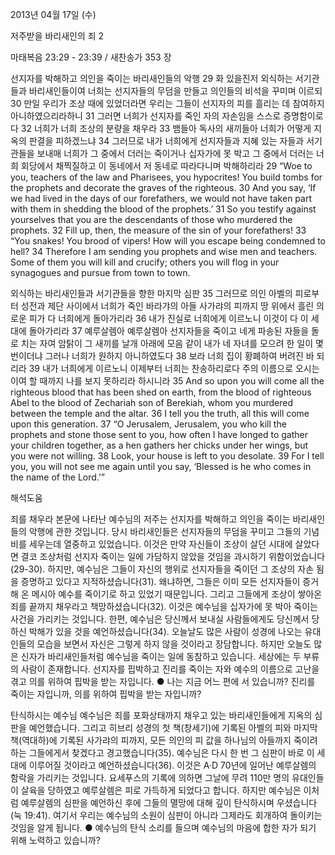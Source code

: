 2013년 04월 17일 (수)

저주받을 바리새인의 죄 2



마태복음 23:29 - 23:39 / 새찬송가 353 장


선지자를 박해하고 의인을 죽이는 바리새인들의 악행
29 화 있을진저 외식하는 서기관들과 바리새인들이여 너희는 선지자들의 무덤을 만들고 의인들의 비석을 꾸미며 이르되 30 만일 우리가 조상 때에 있었더라면 우리는 그들이 선지자의 피를 흘리는 데 참여하지 아니하였으리라하니 31 그러면 너희가 선지자를 죽인 자의 자손임을 스스로 증명함이로다 32 너희가 너희 조상의 분량을 채우라 33 뱀들아 독사의 새끼들아 너희가 어떻게 지옥의 판결을 피하겠느냐 34 그러므로 내가 너희에게 선지자들과 지혜 있는 자들과 서기관들을 보내매 너희가 그 중에서 더러는 죽이거나 십자가에 못 박고 그 중에서 더러는 너희 회당에서 채찍질하고 이 동네에서 저 동네로 따라다니며 박해하리라
29 “Woe to you, teachers of the law and Pharisees, you hypocrites! You build tombs for the prophets and decorate the graves of the righteous. 30 And you say, ‘If we had lived in the days of our forefathers, we would not have taken part with them in shedding the blood of the prophets.’ 31 So you testify against yourselves that you are the descendants of those who murdered the prophets. 32 Fill up, then, the measure of the sin of your forefathers! 33 “You snakes! You brood of vipers! How will you escape being condemned to hell? 34 Therefore I am sending you prophets and wise men and teachers. Some of them you will kill and crucify; others you will flog in your synagogues and pursue from town to town.

외식하는 바리새인들과 서기관들을 향한 마지막 심판
35 그러므로 의인 아벨의 피로부터 성전과 제단 사이에서 너희가 죽인 바라갸의 아들 사가랴의 피까지 땅 위에서 흘린 의로운 피가 다 너희에게 돌아가리라 36 내가 진실로 너희에게 이르노니 이것이 다 이 세대에 돌아가리라 37 예루살렘아 예루살렘아 선지자들을 죽이고 네게 파송된 자들을 돌로 치는 자여 암탉이 그 새끼를 날개 아래에 모음 같이 내가 네 자녀를 모으려 한 일이 몇 번이더냐 그러나 너희가 원하지 아니하였도다 38 보라 너희 집이 황폐하여 버려진 바 되리라 39 내가 너희에게 이르노니 이제부터 너희는 찬송하리로다 주의 이름으로 오시는 이여 할 때까지 나를 보지 못하리라 하시니라
35 And so upon you will come all the righteous blood that has been shed on earth, from the blood of righteous Abel to the blood of Zechariah son of Berekiah, whom you murdered between the temple and the altar. 36 I tell you the truth, all this will come upon this generation. 37 “O Jerusalem, Jerusalem, you who kill the prophets and stone those sent to you, how often I have longed to gather your children together, as a hen gathers her chicks under her wings, but you were not willing. 38 Look, your house is left to you desolate. 39 For I tell you, you will not see me again until you say, ‘Blessed is he who comes in the name of the Lord.’”

해석도움





죄를 채우라
본문에 나타난 예수님의 저주는 선지자를 박해하고 의인을 죽이는 바리새인들의 악행에 관한 것입니다. 당시 바리새인들은 선지자들의 무덤을 꾸미고 그들의 기념비를 세우는데 열중하고 있었습니다. 이것은 만약 자신들이 조상이 살던 시대에 살았다면 결코 조상처럼 선지자 죽이는 일에 가담하지 않았을 것임을 과시하기 위함이었습니다(29-30). 하지만, 예수님은 그들이 자신의 행위로 선지자들을 죽이던 그 조상의 자손 됨을 증명하고 있다고 지적하셨습니다(31). 왜냐하면, 그들은 이미 모든 선지자들이 증거해 온 메시아 예수를 죽이기로 하고 있었기 때문입니다. 그리고 그들에게 조상이 쌓아온 죄를 끝까지 채우라고 책망하셨습니다(32). 이것은 예수님을 십자가에 못 박아 죽이는 사건을 가리키는 것입니다. 한편, 예수님은 당신께서 보내실 사람들에게도 당신께서 당하신 박해가 있을 것을 예언하셨습니다(34). 오늘날도 많은 사람이 성경에 나오는 유대인들의 모습을 보면서 자신은 그렇게 하지 않을 것이라고 장담합니다. 하지만 오늘도 많은 신자가 바리새인들처럼 예수님을 죽이는 일에 동참하고 있습니다. 세상에는 두 부류의 사람이 존재합니다. 선지자를 핍박하고 진리를 죽이는 자와 예수의 이름으로 고난을 겪고 의를 위하여 핍박을 받는 자입니다.
● 나는 지금 어느 편에 서 있습니까? 진리를 죽이는 자입니까, 의를 위하여 핍박을 받는 자입니까?

탄식하시는 예수님
예수님은 죄를 포화상태까지 채우고 있는 바리새인들에게 지옥의 심판을 예언했습니다. 그리고 히브리 성경의 첫 책(창세기)에 기록된 아벨의 피와 마지막 책(역대하)에 기록된 사가랴의 피까지, 모든 의인의 피 값을 하나님의 아들까지 죽이려 하는 그들에게서 찾겠다고 경고했습니다(35). 예수님은 다시 한 번 그 심판이 바로 이 세대에 이루어질 것이라고 예언하셨습니다(36). 이것은 A·D 70년에 일어난 예루살렘의 함락을 가리키는 것입니다. 요세푸스의 기록에 의하면 그날에 무려 110만 명의 유대인들이 살육을 당하였고 예루살렘은 피로 가득하게 되었다고 합니다. 하지만 예수님은 이처럼 예루살렘의 심판을 예언하신 후에 그들의 멸망에 대해 깊이 탄식하시며 우셨습니다(눅 19:41). 여기서 우리는 예수님의 소원이 심판이 아니라 그제라도 회개하여 돌이키는 것임을 알게 됩니다.
● 예수님의 탄식 소리를 들으며 예수님의 마음에 합한 자가 되기 위해 노력하고 있습니까?